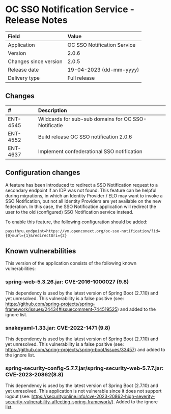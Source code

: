 # OC SSO Notification Service - Release Notes

| Field                     | Value                       |
|:--------------------------|:----------------------------|
| Application               | OC SSO Notification Service |
| Version                   | 2.0.6                       |
| Changes since version     | 2.0.5                       |
| Release date              | 19-04-2023 (dd-mm-yyyy)     |
| Delivery type             | Full release                |

## Changes

| #        | Description                                          |
|:---------|:-----------------------------------------------------|
| ENT-4545 | Wildcards for sub-sub domains for OC SSO-Notificatie |
| ENT-4552 | Build release OC SSO notification 2.0.6              |
| ENT-4637 | Implement confederational SSO notification           |

## Configuration changes

A feature has been introduced to redirect a SSO Notification request to a secondary endpoint if an IDP was not found. 
This feature can be helpful during migrations, in which an Identity Provider / ELO may want to invoke a SSO 
Notification, but not all Identity Providers are yet available on the new federation. In this case, the SSO Notification
application will redirect the user to the old (configured) SSO Notification service instead.

To enable this feature, the following configuration should be added:

    passthru.endpoint=https://vm.openconext.org/oc-sso-notification/?id={0}&url={1}&redirectUri={2}


## Known vulnerabilities

This version of the application consists of the following known vulnerabilities:

### spring-web-5.3.26.jar: CVE-2016-1000027 (9.8)

This dependency is used by the latest version of Spring Boot (2.7.10) and yet unresolved. This vulnerability is a false
positive (see: https://github.com/spring-projects/spring-framework/issues/24434#issuecomment-744519525) and added to
the ignore list.

### snakeyaml-1.33.jar: CVE-2022-1471 (9.8)

This dependency is used by the latest version of Spring Boot (2.7.10) and yet unresolved. This vulnerability is a false
positive (see: https://github.com/spring-projects/spring-boot/issues/33457) and added to the ignore list.

### spring-security-config-5.7.7.jar/spring-security-web-5.7.7.jar: CVE-2023-20862(8.8)

This dependency is used by the latest version of Spring Boot (2.7.10) and yet unresolved. This application is not
vulnerable since it does not support logout
(see: https://securityonline.info/cve-2023-20862-high-severity-security-vulnerability-affecting-spring-framework/).
Added to the ignore list.
